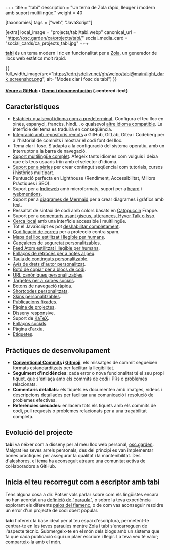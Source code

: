 +++
title = "tabi"
description = "Un tema de Zola ràpid, lleuger i modern amb suport multilingüe."
weight = 40

[taxonomies]
tags = ["web", "JavaScript"]

[extra]
local_image = "projects/tabi/tabi.webp"
canonical_url = "https://osc.garden/ca/projects/tabi/"
social_media_card = "social_cards/ca_projects_tabi.jpg"
+++

[**tabi**](https://github.com/welpo/tabi) és un tema modern i ric en funcionalitat per a [Zola](https://www.getzola.org/), un generador de llocs web estàtics molt ràpid.

{{ full_width_image(src="https://cdn.jsdelivr.net/gh/welpo/tabi@main/light_dark_screenshot.png", alt="Modes clar i fosc de tabi") }}

#### [Veure a GitHub](https://github.com/welpo/tabi) • [Demo i documentación](https://welpo.github.io/tabi/ca/) {.centered-text}

## Característiques

- [Estableix qualsevol idioma com a predeterminat](https://welpo.github.io/tabi/ca/blog/faq-languages/#com-estableixo-la-llengua-predeterminada-del-meu-lloc). Configura el teu lloc en xinès, espanyol, francès, hindi… o qualsevol [altre idioma compatible](https://welpo.github.io/tabi/ca/blog/faq-languages/#quines-llengues-admet-tabi). La interfície del tema es traduirà en conseqüència.
- [Integració amb repositoris remots](https://welpo.github.io/tabi/ca/blog/mastering-tabi-settings#integracio-amb-repositoris-git) a GitHub, GitLab, Gitea i Codeberg per a l'historial de commits i mostrar el codi font del lloc.
- Tema clar i fosc. S'adapta a la configuració del sistema operatiu, amb un interruptor a la barra de navegació.
- [Suport multilingüe complet](https://welpo.github.io/tabi/ca/blog/faq-languages/#com-gestiona-tabi-el-suport-multilingue). Afegeix tants idiomes com vulguis i deixa que els teus usuaris triin amb el selector d'idioma.
- [Suport per a sèries](https://welpo.github.io/tabi/ca/blog/series/) per crear contingut seqüencial com tutorials, cursos i històries multipart.
- Puntuació perfecta en Lighthouse (Rendiment, Accessibilitat, Millors Pràctiques i SEO).
- Suport per a [Indieweb](https://indieweb.org/) amb microformats, suport per a [hcard](https://welpo.github.io/tabi/ca/blog/mastering-tabi-settings/#h-card-representativa) i [webmentions](https://welpo.github.io/tabi/ca/blog/mastering-tabi-settings/#webmentions).
- Suport per a [diagrames de Mermaid](https://welpo.github.io/tabi/ca/blog/shortcodes/#diagrames-de-mermaid) per a crear diagrames i gràfics amb text.
- Ressaltat de sintaxi de codi amb colors basats en [Catppuccin](https://github.com/catppuccin/catppuccin) Frappé.
- Suport per a [comentaris usant giscus, utterances, Hyvor Talk o Isso](https://welpo.github.io/tabi/ca/blog/comments/).
- [Cerca local](https://welpo.github.io/tabi/ca/blog/mastering-tabi-settings/#cerca) amb una interfície accessible i multilingüe.
- Tot el JavaScript es pot [deshabilitar completament](https://welpo.github.io/tabi/ca/blog/javascript/).
- [Codificació de correu](https://welpo.github.io/tabi/ca/blog/mastering-tabi-settings/#correu-electronic-codificat) per a protecció contra spam.
- [Mapa del lloc estilitzat i llegible per humans](https://welpo.github.io/tabi/sitemap.xml).
- [Capçaleres de seguretat personalitzables](https://welpo.github.io/tabi/ca/blog/security/).
- [Feed Atom estilitzat i llegible per humans](https://welpo.github.io/tabi/ca/atom.xml).
- [Enllaços de retrocés per a notes al peu](https://welpo.github.io/tabi/ca/blog/mastering-tabi-settings/#enllacos-de-retorn-a-les-notes-a-peu-de-pagina).
- [Taula de continguts personalitzable](https://welpo.github.io/tabi/ca/blog/toc/).
- [Avís de drets d'autor personalitzat](https://welpo.github.io/tabi/ca/blog/mastering-tabi-settings/#copyright).
- [Botó de copiar per a blocs de codi](https://welpo.github.io/tabi/ca/blog/mastering-tabi-settings/#boto-de-copiar-en-blocs-de-codi).
- [URL canòniques personalitzables](https://welpo.github.io/tabi/ca/blog/mastering-tabi-settings/#url-canonica).
- [Targetes per a xarxes socials](https://welpo.github.io/tabi/ca/blog/mastering-tabi-settings/#targetes-per-a-xarxes-socials).
- [Botons de navegació ràpida](https://welpo.github.io/tabi/ca/blog/mastering-tabi-settings/#botons-de-navegacio-rapida).
- [Shortcodes personalitzats](https://welpo.github.io/tabi/ca/blog/shortcodes/).
- [Skins personalitzables](https://welpo.github.io/tabi/ca/blog/customise-tabi/).
- [Publicacions fixades](https://welpo.github.io/tabi/ca/blog/mastering-tabi-settings/#fixar-entrades).
- [Pàgina de projectes](https://welpo.github.io/tabi/ca/projects/).
- Disseny responsive.
- Suport de [KaTeX](https://katex.org/).
- [Enllaços socials](https://welpo.github.io/tabi/ca/blog/mastering-tabi-settings/#icones-de-xarxes-socials).
- [Pàgina d'arxiu](https://welpo.github.io/tabi/ca/archive/).
- [Etiquetes](https://welpo.github.io/tabi/ca/blog/mastering-tabi-settings/#etiquetes).

## Pràctiques de desenvolupament

- **[Conventional Commits](https://www.conventionalcommits.org) i [Gitmoji](https://gitmoji.dev/)**: els missatges de commit segueixen formats estandarditzats per facilitar la llegibilitat.
- **Seguiment d'incidències**: cada error o nova funcionalitat té el seu propi tiquet, que s'enllaça amb els commits de codi i PRs o problemes relacionats.
- **Comentaris detallats**: els tiquets es documenten amb imatges, vídeos i descripcions detallades per facilitar una comunicació i resolució de problemes efectives.
- **Referències creuades**: enllacem tots els tiquets amb els commits de codi, pull requests o problemes relacionats per a una traçabilitat completa.

## Evolució del projecte

**tabi** va néixer com a disseny per al meu lloc web personal, [osc.garden](https://osc.garden). Malgrat les seves arrels personals, des del principi es van implementar bones pràctiques per assegurar la qualitat i la mantenibilitat. Des d'aleshores, el tema ha aconseguit atraure una comunitat activa de col·laboradors a GitHub.

## Inicia el teu recorregut com a escriptor amb tabi

Tens alguna cosa a dir. Potser vols parlar sobre com els lingüistes encara no han acordat una [definició de "paraula"](https://ca.wikipedia.org/wiki/Mot), o sobre la teva experiència explorant els diferents [palos del flamenc](https://ca.wikipedia.org/wiki/Estils_flamencs), o de com vas aconseguir resoldre un error d'un projecte de codi obert popular.

**tabi** t'ofereix la base ideal per al teu espai d'escriptura, permetent-te centrar-te en les teves paraules mentre Zola i tabi s'encarreguen de l'aspecte tècnic. Submergeix-te en el món dels blogs amb un sistema que fa que cada publicació sigui un plaer escriure i llegir. La teva veu té valor; comparteix-la amb el món.
